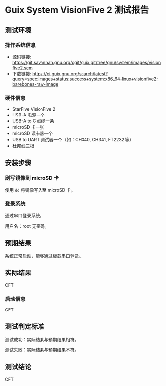 # Guix System VisionFive 2 测试报告

## 测试环境

### 操作系统信息

- 源码链接: https://git.savannah.gnu.org/cgit/guix.git/tree/gnu/system/images/visionfive2.scm
- 下载链接: https://ci.guix.gnu.org/search/latest?query=spec:images+status:success+system:x86_64-linux+visionfive2-barebones-raw-image

### 硬件信息

- StarFive VisionFive 2
- USB-A 电源一个
- USB-A to C 线缆一条
- microSD 卡一张
- microSD 读卡器一个
- USB to UART 调试器一个（如：CH340, CH341, FT2232 等）
- 杜邦线三根

## 安装步骤

### 刷写镜像到 microSD 卡

使用 `dd` 将镜像写入至 microSD 卡。

### 登录系统

通过串口登录系统。

用户名：root
无密码。

## 预期结果

系统正常启动，能够通过板载串口登录。

## 实际结果

CFT

### 启动信息

CFT

## 测试判定标准

测试成功：实际结果与预期结果相符。

测试失败：实际结果与预期结果不符。

## 测试结论

CFT
